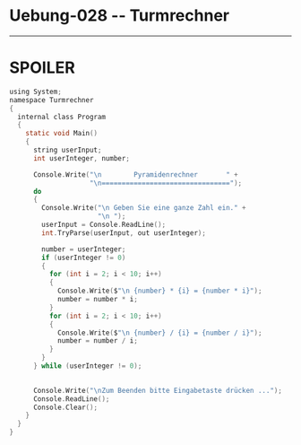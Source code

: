 # Uebung-028  -- Turmrechner
<!--
## Lernziele:

## Aufgabenstellung:

### Beispiel:
### Beispielausgabe:

#### Hinweis:

-------------------------------
## *Zusatzaufgabe:*



-->
-------------------------------
# **SPOILER**

```c
using System;
namespace Turmrechner
{
  internal class Program
  {
    static void Main()
    {
      string userInput;
      int userInteger, number;

      Console.Write("\n        Pyramidenrechner       " +
                    "\n================================");
      do
      {
        Console.Write("\n Geben Sie eine ganze Zahl ein." +
                      "\n ");
        userInput = Console.ReadLine();
        int.TryParse(userInput, out userInteger);

        number = userInteger;
        if (userInteger != 0)
        {
          for (int i = 2; i < 10; i++)
          {
            Console.Write($"\n {number} * {i} = {number * i}");
            number = number * i;
          }
          for (int i = 2; i < 10; i++)
          {
            Console.Write($"\n {number} / {i} = {number / i}");
            number = number / i;
          }
        }
      } while (userInteger != 0);

      
      Console.Write("\nZum Beenden bitte Eingabetaste drücken ...");
      Console.ReadLine();
      Console.Clear();
    }
  }
}
```
